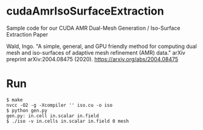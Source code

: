 # cudaAmrIsoSurfaceExtraction

Sample code for our CUDA AMR Dual-Mesh Generation / Iso-Surface
Extraction Paper

Wald, Ingo. "A simple, general, and GPU friendly method for computing
dual mesh and iso-surfaces of adaptive mesh refinement (AMR) data."
arXiv preprint arXiv:2004.08475 (2020).
<https://arxiv.org/abs/2004.08475>

# Run

```
$ make
nvcc -O2 -g -Xcompiler '' iso.cu -o iso
$ python gen.py
gen.py: in.cell in.scalar in.field
$ ./iso -v in.cells in.scalar in.field 0 mesh
```
